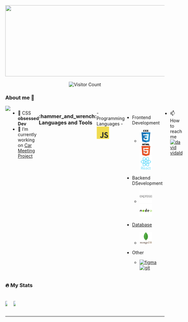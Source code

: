 <div class="header" align="center">
<img src="https://media2.giphy.com/media/yl3XErRq8qmmA/giphy.gif?cid=ecf05e47yy19o7ves3vv021r9snodaz0zah0hthu63051afe&ep=v1_gifs_related&rid=giphy.gif&ct=g" width="900" height="225" frameBorder="0" class="giphy-embed"  />
</div>

<div class="hello" align="center">
<a href="https://media3.giphy.com/media/FcqKy4Kj7XOK0hCW4g/giphy.gif?cid=ecf05e476igobm0m943owqtw80n9hvglm1ofw9hfm8g0iz0i&ep=v1_gifs_related&rid=giphy.gif&ct=g" /></a>
  
![Visitor Count](https://profile-counter.glitch.me/DavidVida1/count.svg)
</div>


### About me 💭
<div style="display:flex">
<img align="right" height="250"src="https://media3.giphy.com/media/FcqKy4Kj7XOK0hCW4g/giphy.gif?cid=ecf05e476igobm0m943owqtw80n9hvglm1ofw9hfm8g0iz0i&ep=v1_gifs_related&rid=giphy.gif&ct=g"  class="giphy-cat"  />
  

- :muscle: CSS **obsessed Dev**
- 🔭 I’m currently working on [Car Meeting Project](https://github.com/DavidVida1/My-Final-Project)
<h3 align="left">:hammer_and_wrench: Languages and Tools </h3>

<p> 
  - Programming Languages
    - <a href="https://developer.mozilla.org/en-US/docs/Web/JavaScript" target="_blank" rel="noreferrer"> <img src="https://raw.githubusercontent.com/devicons/devicon/master/icons/javascript/javascript-original.svg" alt="javascript" width="40" height="40"/> 
  </a>
  
 - Frontend Development
   - <a href="https://www.w3schools.com/css/" target="_blank" rel="noreferrer"> <img src="https://raw.githubusercontent.com/devicons/devicon/master/icons/css3/css3-original-wordmark.svg" alt="css3" width="40" height="40"/> </a> 
<a href="https://www.w3.org/html/" target="_blank" rel="noreferrer"> <img src="https://raw.githubusercontent.com/devicons/devicon/master/icons/html5/html5-original-wordmark.svg" alt="html5" width="40" height="40"/> </a> 
<a href="https://reactjs.org/" target="_blank" rel="noreferrer"> <img src="https://raw.githubusercontent.com/devicons/devicon/master/icons/react/react-original-wordmark.svg" alt="react" width="40" height="40"/> </a>

- Backend DSevelopment
  -  <a href="https://expressjs.com" target="_blank" rel="noreferrer"> <img src="https://raw.githubusercontent.com/devicons/devicon/master/icons/express/express-original-wordmark.svg" alt="express" width="40" height="40"/> </a> </a> 
  <a href="https://nodejs.org" target="_blank" rel="noreferrer"> <img src="https://raw.githubusercontent.com/devicons/devicon/master/icons/nodejs/nodejs-original-wordmark.svg" alt="nodejs" width="40" height="40"/>   
  
- Database
  - <a href="https://www.mongodb.com/" target="_blank" rel="noreferrer"> <img src="https://raw.githubusercontent.com/devicons/devicon/master/icons/mongodb/mongodb-original-wordmark.svg" alt="mongodb" width="40" height="40"/> </a> 
  
- Other
  - <a href="https://www.figma.com/" target="_blank" rel="noreferrer"> <img src="https://www.vectorlogo.zone/logos/figma/figma-icon.svg" alt="figma" width="40" height="40"/> 
  </a> <a href="https://git-scm.com/" target="_blank" rel="noreferrer"> 
  <img src="https://www.vectorlogo.zone/logos/git-scm/git-scm-icon.svg" alt="git" width="40" height="40"/>  </a>
</p>
  
- 📫 How to reach me <a href="https://linkedin.com/in/david vidald" target="blank"><img align="center" src="https://raw.githubusercontent.com/rahuldkjain/github-profile-readme-generator/master/src/images/icons/Social/linked-in-alt.svg" alt="david vidald" height="30" width="40" /></a>
</div>


<h3>🔥 My Stats <h3>
<div style="display:flex">
  
<a href="https://github.com/davidvida1"> <img align="left" width="40%" src="https://github-readme-stats.vercel.app/api?username=davidvida1&show_icons=true&title_color=07ff1a&icon_color=07ff1a&text_color=D3D3D3&bg_color=CC000000&include_all_commits=true&count_private=true"></img>
   
<a href="https://github.com/davidvida1"> <img align="right" width="40%" src="https://github-readme-streak-stats.herokuapp.com/?user=davidvida1&border=D3D3D3&sideNums=07ff1a&background=CC000000&stroke=07ff1a&currStreakNum=ffffff&ring=07ff1a&fire=D3D351&currStreakLabel=ffffff&sideLabels=D3D3D3&dates=b6d7a8"></img>
  
</div>
<hr>



